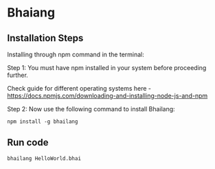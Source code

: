# Bhaiang

## Installation Steps

Installing through npm command in the terminal:



Step 1: You must have npm installed in your system before proceeding further.

  Check guide for different operating systems here - https://docs.npmjs.com/downloading-and-installing-node-js-and-npm


Step 2: Now use the following command to install Bhailang:
```
npm install -g bhailang
```
## Run code

`bhailang HelloWorld.bhai`
